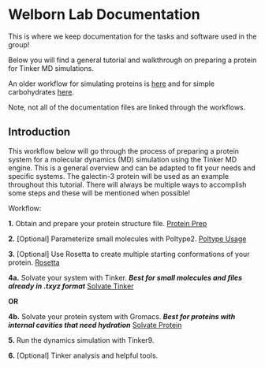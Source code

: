 # Welborn Lab Documentation

This is where we keep documentation for the tasks and software used in the group!


Below you will find a general tutorial and walkthrough on preparing a protein for Tinker MD simulations.

An older workflow for simulating proteins is [here](previous_workflow.md) and for simple carbohydrates [here](REU_Workflow.md).

Note, not all of the documentation files are linked through the workflows.


## Introduction
This workflow below will go through the process of preparing a protein system for a molecular dynamics (MD) simulation using the Tinker MD engine. This is a general overview and can be adapted to fit your needs and specific systems. The galectin-3 protein will be used as an example throughout this tutorial. There will always be multiple ways to accomplish some steps and these will be mentioned when possible! 


Workflow:

**1.** Obtain and prepare your protein structure file. [Protein Prep](./ProteinPrep.md)

**2.** [Optional] Parameterize small molecules with Poltype2. [Poltype Usage](./Poltype_Usage.md)

**3.** [Optional] Use Rosetta to create multiple starting conformations of your protein. [Rosetta](./Rosetta.md)

**4a.** Solvate your system with Tinker. ***Best for small molecules and files already in .txyz format*** [Solvate Tinker](./SolvateTinker.md)

**OR**

**4b.** Solvate your protein system with Gromacs. ***Best for proteins with internal cavities that need hydration*** [Solvate Protein](./SolvateProtein.md)
     
**5.** Run the dynamics simulation with Tinker9. 

**6.** [Optional] Tinker analysis and helpful tools.




